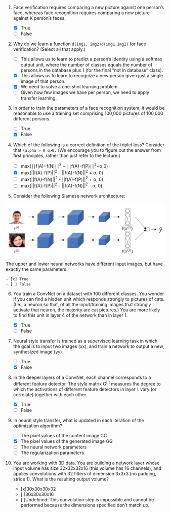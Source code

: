 1. Face verification requires comparing a new picture against one person’s face, whereas face recognition requires comparing a new picture against K person’s faces.  

	- [x] True
	- [ ] False

2. Why do we learn a function `d(img1, img2)d(img1,img2)` for face verification? (Select all that apply.)  

	- [ ] This allows us to learn to predict a person’s identity using a softmax output unit, where the number of classes equals the number of persons in the database plus 1 (for the final “not in database” class).
	- [x] This allows us to learn to recognize a new person given just a single image of that person.
	- [x] We need to solve a one-shot learning problem.
	- [ ] Given how few images we have per person, we need to apply transfer learning.

3. In order to train the parameters of a face recognition system, it would be reasonable to use a training set comprising 100,000 pictures of 100,000 different persons.  

	- [ ] True
	- [x] False

4. Which of the following is a correct definition of the triplet loss? Consider that `\alpha > 0 α>0.` (We encourage you to figure out the answer from first principles, rather than just refer to the lecture.)

	- [ ] max(∣∣f(A)−f(N)∣∣<sup>2</sup> − ∣∣f(A)−f(P)∣∣<sup>2</sup>−α,0)
	- [x] max(||f(A)-f(P)||<sup>2</sup> - ||f(A)-f(N)||<sup>2</sup> + α, 0)
	- [ ] max(||f(A)-f(N)||<sup>2</sup> - ||f(A)-f(P)||<sup>2</sup> + α, 0)
	- [ ] max(||f(A)-f(P)||<sup>2</sup> - ||f(A)-f(N)||<sup>2</sup> - α, 0)

5. Consider the following Siamese network architecture:

![5](images/5.png)  

The upper and lower neural networks have different input images, but have exactly the same parameters.  

	- [x] True
	- [ ] False

6. You train a ConvNet on a dataset with 100 different classes. You wonder if you can find a hidden unit which responds strongly to pictures of cats. (I.e., a neuron so that, of all the input/training images that strongly activate that neuron, the majority are cat pictures.) You are more likely to find this unit in layer 4 of the network than in layer 1.  

	- [x] True
	- [ ] False

7. Neural style transfer is trained as a supervised learning task in which the goal is to input two images (xx), and train a network to output a new, synthesized image (yy).

	- [ ] True
	- [x] False

8. In the deeper layers of a ConvNet, each channel corresponds to a different feature detector. The style matrix G<sup>[l]</sup> measures the degree to which the activations of different feature detectors in layer `l` vary (or correlate) together with each other.  

	- [x] True
	- [ ] False

9. In neural style transfer, what is updated in each iteration of the optimization algorithm?

	- [ ] The pixel values of the content image CC
	- [x] The pixel values of the generated image GG
	- [ ] The neural network parameters
	- [ ] The regularization parameters

10. You are working with 3D data. You are building a network layer whose input volume has size 32x32x32x16 (this volume has 16 channels), and applies convolutions with 32 filters of dimension 3x3x3 (no padding, stride 1). What is the resulting output volume?

	- [x]30x30x30x32
	- [ ]30x30x30x16
	- [ ]Undefined: This convolution step is impossible and cannot be performed because the dimensions specified don’t match up.
